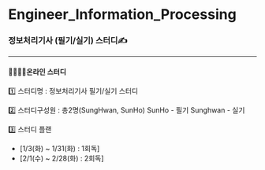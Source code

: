 # Engineer_Information_Processing
### 정보처리기사 (필기/실기) 스터디✍

---
#### 👨‍👨‍👧‍👧온라인 스터디

  1️⃣ 스터디명 : 정보처리기사 필기/실기 스터디
  
  2️⃣ 스터디구성원 : 총2명(SungHwan, SunHo)
  SunHo - 필기
  Sunghwan - 실기
  
  
  3️⃣ 스터디 플랜
  
  * [1/3(화) ~ 1/31(화) : 1회독] 
  * [2/1(수) ~ 2/28(화) : 2회독]


